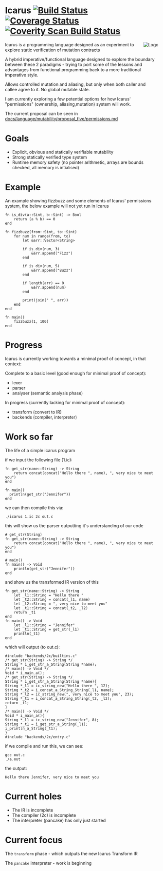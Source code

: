 # Icarus [![Build Status](https://travis-ci.org/mkfifo/icarus.svg?branch=master)](https://travis-ci.org/mkfifo/icarus) [![Coverage Status](https://coveralls.io/repos/mkfifo/icarus/badge.svg?branch=master)](https://coveralls.io/r/mkfifo/icarus?branch=master) <a href="https://scan.coverity.com/projects/4854"> <img alt="Coverity Scan Build Status" src="https://scan.coverity.com/projects/4854/badge.svg"/> </a>

<img src="https://github.com/mkfifo/icarus/blob/master/resources/logo.jpg" alt="Logo" align="right" />

Icarus is a programming language designed as an experiment to explore static verification of mutation contracts

A hybrid imperative/functional language designed to explore the boundary between these 2 paradigms - trying to port some of the lessons and advantages from functional programming back to a more traditional imperative style.

Allows controlled mutation and aliasing, but only when both caller and callee agree to it. 
No global mutable state.

I am currently exploring a few potential options for how Icarus' "permissions" (ownership, aliasing,mutation) system will work.

The current proposal can be seen in [docs/language/mutability/proposal_five/permissions.md](https://github.com/mkfifo/icarus/blob/master/docs/language/mutability/proposal_five/permissions.md)


Goals
=====

* Explicit, obvious and statically verifiable mutability
* Strong statically verified type system
* Runtime memory safety (no pointer arithmetic, arrays are bounds checked, all memory is intialised)


Example
=======

An example showing fizzbuzz and some elements of Icarus' permissions system,
the below example will not yet run in Icarus

    fn is_div(a::Sint, b::Sint) -> Bool
        return (a % b) == 0
    end

    fn fizzbuzz(from::Sint, to::Sint)
        for num in range(from, to)
            let &arr::Vector<String>

            if is_div(num, 3)
                &arr.append("Fizz")
            end

            if is_div(num, 5)
                &arr.append("Buzz")
            end

            if length(arr) == 0
                &arr.append(num)
            end

            print(join(" ", arr))
        end
    end

    fn main()
        fizzbuzz(1, 100)
    end


Progress
========

Icarus is currently working towards a minimal proof of concept, in that context:

Complete to a basic level (good enough for minimal proof of concept):

* lexer
* parser
* analyser (semantic analysis phase)

In progress (currently lacking for minimal proof of concept):

* transform (convert to IR)
* backends (compiler, interpreter)


Work so far
===========

The life of a simple icarus program

if we input the following file (1.ic):

    fn get_str(name::String) -> String
        return concat(concat("Hello there ", name), ", very nice to meet you")
    end

    fn main()
      println(get_str("Jennifer"))
    end

we can then compile this via:

    ./icarus 1.ic 2c out.c

this will show us the parser outputting it's understanding of our code

    # get_str(String)
    fn get_str(name::String) -> String
        return concat(concat("Hello there ", name), ", very nice to meet you")
    end

    # main()
    fn main() -> Void
        println(get_str("Jennifer"))
    end

and show us the transformed IR version of this

    fn get_str(name::String) -> String
        let _l1::String = "Hello there "
        let _t2::String = concat(_l1, name)
        let _l2::String = ", very nice to meet you"
        let _t1::String = concat(_t2, _l2)
        return _t1
    end
    fn main() -> Void
        let _l1::String = "Jennifer"
        let _t1::String = get_str(_l1)
        println(_t1)
    end

which will output (to out.c):

    #include "backends/2c/builtins.c"
    /* get_str(String) -> String */
    String * i_get_str_a_String(String *name);
    /* main() -> Void */
    Void * i_main_a();
    /* get_str(String) -> String */
    String * i_get_str_a_String(String *name){
    String *_l1 = ic_string_new("Hello there ", 12);
    String *_t2 = i_concat_a_String_String(_l1, name);
    String *_l2 = ic_string_new(", very nice to meet you", 23);
    String *_t1 = i_concat_a_String_String(_t2, _l2);
    return _t1;
    }
    /* main() -> Void */
    Void * i_main_a(){
    String *_l1 = ic_string_new("Jennifer", 8);
    String *_t1 = i_get_str_a_String(_l1);
    i_println_a_String(_t1);
    }
    #include "backends/2c/entry.c"

if we compile and run this, we can see:

    gcc out.c
    ./a.out

the output:

    Hello there Jennifer, very nice to meet you


Current holes
=============

* The IR is incomplete
* The compiler (2c) is incomplete
* The interpreter (pancake) has only just started


Current focus
=============

The `transform` phase - which outputs the new Icarus Transform IR

The `pancake` interpreter - work is beginning

